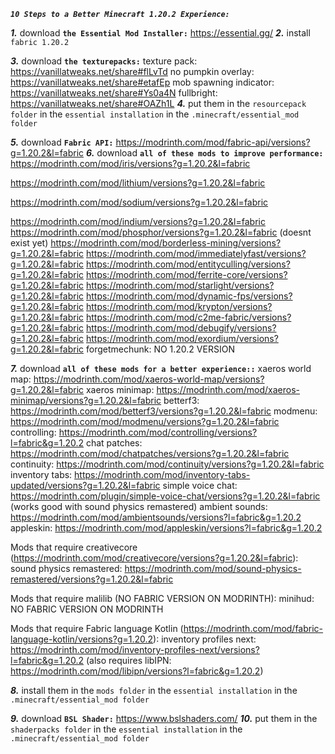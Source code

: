__***`10 Steps to a Better Minecraft 1.20.2 Experience:`***__

***1.*** download **`the Essential Mod Installer:`**
https://essential.gg/
***2.*** install `fabric 1.20.2`

***3.*** download **`the texturepacks:`**
texture pack: https://vanillatweaks.net/share#flLvTd
no pumpkin overlay: https://vanillatweaks.net/share#etafEp
mob spawning indicator: https://vanillatweaks.net/share#Ys0a4N
fullbright: https://vanillatweaks.net/share#OAZh1L
***4.*** put them in the `resourcepack folder` in the `essential installation` in the `.minecraft/essential_mod folder`

***5.*** download **`Fabric API:`**
https://modrinth.com/mod/fabric-api/versions?g=1.20.2&l=fabric
***6.*** download **`all of these mods to improve performance:`**
https://modrinth.com/mod/iris/versions?g=1.20.2&l=fabric

https://modrinth.com/mod/lithium/versions?g=1.20.2&l=fabric

https://modrinth.com/mod/sodium/versions?g=1.20.2&l=fabric

https://modrinth.com/mod/indium/versions?g=1.20.2&l=fabric
https://modrinth.com/mod/phosphor/versions?g=1.20.2&l=fabric (doesnt exist yet)
https://modrinth.com/mod/borderless-mining/versions?g=1.20.2&l=fabric
https://modrinth.com/mod/immediatelyfast/versions?g=1.20.2&l=fabric
https://modrinth.com/mod/entityculling/versions?g=1.20.2&l=fabric
https://modrinth.com/mod/ferrite-core/versions?g=1.20.2&l=fabric
https://modrinth.com/mod/starlight/versions?g=1.20.2&l=fabric
https://modrinth.com/mod/dynamic-fps/versions?g=1.20.2&l=fabric
https://modrinth.com/mod/krypton/versions?g=1.20.2&l=fabric
https://modrinth.com/mod/c2me-fabric/versions?g=1.20.2&l=fabric
https://modrinth.com/mod/debugify/versions?g=1.20.2&l=fabric
https://modrinth.com/mod/exordium/versions?g=1.20.2&l=fabric
forgetmechunk: NO 1.20.2 VERSION

***7.*** download **`all of these mods for a better experience::`**
xaeros world map: https://modrinth.com/mod/xaeros-world-map/versions?g=1.20.2&l=fabric
xaeros minimap: https://modrinth.com/mod/xaeros-minimap/versions?g=1.20.2&l=fabric
betterf3: https://modrinth.com/mod/betterf3/versions?g=1.20.2&l=fabric
modmenu: https://modrinth.com/mod/modmenu/versions?g=1.20.2&l=fabric
controlling: https://modrinth.com/mod/controlling/versions?l=fabric&g=1.20.2
chat patches: https://modrinth.com/mod/chatpatches/versions?g=1.20.2&l=fabric
continuity: https://modrinth.com/mod/continuity/versions?g=1.20.2&l=fabric
inventory tabs: https://modrinth.com/mod/inventory-tabs-updated/versions?g=1.20.2&l=fabric
simple voice chat: https://modrinth.com/plugin/simple-voice-chat/versions?g=1.20.2&l=fabric (works good with sound physics remastered)
ambient sounds: https://modrinth.com/mod/ambientsounds/versions?l=fabric&g=1.20.2
appleskin: https://modrinth.com/mod/appleskin/versions?l=fabric&g=1.20.2

Mods that require creativecore (https://modrinth.com/mod/creativecore/versions?g=1.20.2&l=fabric):
sound physics remastered: https://modrinth.com/mod/sound-physics-remastered/versions?g=1.20.2&l=fabric

Mods that require malilib (NO FABRIC VERSION ON MODRINTH):
minihud: NO FABRIC VERSION ON MODRINTH

Mods that require Fabric language Kotlin (https://modrinth.com/mod/fabric-language-kotlin/versions?g=1.20.2):
inventory profiles next: https://modrinth.com/mod/inventory-profiles-next/versions?l=fabric&g=1.20.2 (also requires libIPN: https://modrinth.com/mod/libipn/versions?l=fabric&g=1.20.2)

***8.*** install them in the `mods folder` in the `essential installation` in the `.minecraft/essential_mod folder`

***9.*** download **`BSL Shader:`**
https://www.bslshaders.com/
***10.*** put them in the `shaderpacks folder` in the `essential installation` in the `.minecraft/essential_mod folder`
